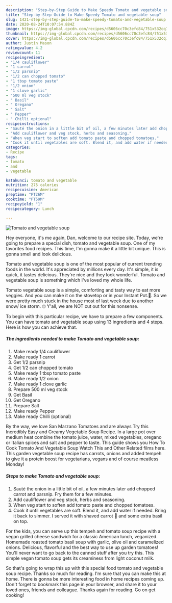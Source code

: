 ```yaml
---
description: "Step-by-Step Guide to Make Speedy Tomato and vegetable soup"
title: "Step-by-Step Guide to Make Speedy Tomato and vegetable soup"
slug: 1421-step-by-step-guide-to-make-speedy-tomato-and-vegetable-soup
date: 2020-08-24T10:07:54.884Z
image: https://img-global.cpcdn.com/recipes/d5606cc70c3efc84/751x532cq70/tomato-and-vegetable-soup-recipe-main-photo.jpg
thumbnail: https://img-global.cpcdn.com/recipes/d5606cc70c3efc84/751x532cq70/tomato-and-vegetable-soup-recipe-main-photo.jpg
cover: https://img-global.cpcdn.com/recipes/d5606cc70c3efc84/751x532cq70/tomato-and-vegetable-soup-recipe-main-photo.jpg
author: Justin Mason
ratingvalue: 4.2
reviewcount: 11
recipeingredient:
- "1/4 cauliflower"
- "1 carrot"
- "1/2 parsnip"
- "1/2 can chopped tomato"
- "1 tbsp tomato paste"
- "1/2 onion"
- "1 clove garlic"
- "500 ml veg stock"
- " Basil"
- " Oregano"
- " Salt"
- " Pepper"
- " Chilli optional"
recipeinstructions:
- "Sauté the onion in a little bit of oil, a few minutes later add chopped carrot and parsnip. Fry them for a few minutes."
- "Add cauliflower and veg stock, herbs and seasoning."
- "When veg start to soften add tomato paste and chopped tomatoes."
- "Cook it until vegetables are soft. Blend it, and add water if needed. Bring it back to simmer. I served it with shaved carrot 🥕 and some extra basil on top."
categories:
- Recipe
tags:
- tomato
- and
- vegetable

katakunci: tomato and vegetable 
nutrition: 275 calories
recipecuisine: American
preptime: "PT26M"
cooktime: "PT59M"
recipeyield: "1"
recipecategory: Lunch

---
```



![Tomato and vegetable soup](https://img-global.cpcdn.com/recipes/d5606cc70c3efc84/751x532cq70/tomato-and-vegetable-soup-recipe-main-photo.jpg)

Hey everyone, it's me again, Dan, welcome to our recipe site. Today, we're going to prepare a special dish, tomato and vegetable soup. One of my favorites food recipes. This time, I'm gonna make it a little bit unique. This is gonna smell and look delicious.

Tomato and vegetable soup is one of the most popular of current trending foods in the world. It's appreciated by millions every day. It's simple, it is quick, it tastes delicious. They're nice and they look wonderful. Tomato and vegetable soup is something which I've loved my whole life.

Tomato vegetable soup is a simple, comforting and tasty way to eat more veggies. And you can make it on the stovetop or in your Instant Pot.🎉. So we were pretty much stuck in the house most of last week due to another snow/ ice storm. 🙄 Y&#39;all, we are NOT cut out for this nonsense.


To begin with this particular recipe, we have to prepare a few components. You can have tomato and vegetable soup using 13 ingredients and 4 steps. Here is how you can achieve that.

<!--inarticleads1-->

##### The ingredients needed to make Tomato and vegetable soup:

1. Make ready 1/4 cauliflower
1. Make ready 1 carrot
1. Get 1/2 parsnip
1. Get 1/2 can chopped tomato
1. Make ready 1 tbsp tomato paste
1. Make ready 1/2 onion
1. Make ready 1 clove garlic
1. Prepare 500 ml veg stock
1. Get  Basil
1. Get  Oregano
1. Prepare  Salt
1. Make ready  Pepper
1. Make ready  Chilli (optional)


By the way, we love San Marzano Tomatoes and are always Try this Incredibly Easy and Creamy Vegetable Soup Recipe. In a large pot over medium heat combine the tomato juice, water, mixed vegetables, oregano or Italian spices and salt and pepper to taste. This guide shows you How To Cook Tomato And Vegetable Soup Watch This and Other Related films here. This garden vegetable soup recipe has carrots, onions and added tempeh to give it a protein boost for vegetarians, vegans and of course meatless Monday! 

<!--inarticleads2-->

##### Steps to make Tomato and vegetable soup:

1. Sauté the onion in a little bit of oil, a few minutes later add chopped carrot and parsnip. Fry them for a few minutes.
1. Add cauliflower and veg stock, herbs and seasoning.
1. When veg start to soften add tomato paste and chopped tomatoes.
1. Cook it until vegetables are soft. Blend it, and add water if needed. Bring it back to simmer. I served it with shaved carrot 🥕 and some extra basil on top.


For the kids, you can serve up this tempeh and tomato soup recipe with a vegan grilled cheese sandwich for a classic American lunch, veganized. Homemade roasted tomato basil soup with garlic, olive oil and caramelized onions. Delicious, flavorful and the best way to use up garden tomatoes! You&#39;ll never want to go back to the canned stuff after you try this. This simple vegan tomato soup gets its creaminess from light coconut milk. 

So that's going to wrap this up with this special food tomato and vegetable soup recipe. Thanks so much for reading. I'm sure that you can make this at home. There is gonna be more interesting food in home recipes coming up. Don't forget to bookmark this page in your browser, and share it to your loved ones, friends and colleague. Thanks again for reading. Go on get cooking!
